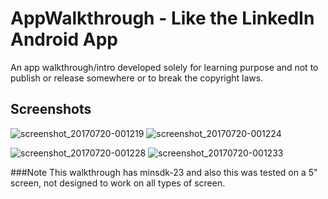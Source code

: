 # AppWalkthrough - Like the LinkedIn Android App

An app walkthrough/intro developed solely for learning purpose and not to publish or release somewhere or to break the copyright laws.

## Screenshots
![screenshot_20170720-001219](https://user-images.githubusercontent.com/19494189/28384150-44890aa0-6ce1-11e7-9fb1-0cd8e7465558.png)
![screenshot_20170720-001224](https://user-images.githubusercontent.com/19494189/28384177-5bd6da8e-6ce1-11e7-8f85-1354dd4b3174.png)

![screenshot_20170720-001228](https://user-images.githubusercontent.com/19494189/28384203-757480d6-6ce1-11e7-9e7d-4d2d1a90cb33.png)
![screenshot_20170720-001233](https://user-images.githubusercontent.com/19494189/28384211-7b74380a-6ce1-11e7-81d0-9c17e452904e.png)

###Note
This walkthrough has minsdk-23 and also this was tested on a 5" screen, not designed to work on all types of screen.




